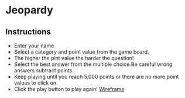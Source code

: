 # Jeopardy

## Instructions

- Enter your name
- Select a category and point value from the game board.
- The higher the pint value the harder the question!
- Select the best answer from the multiple choice.Be careful wrong answers subtract points.
- Keep playing until you reach 5,000 points or there are no more point values to click on.
- Click the play button to play again!
  [Wireframe](https://i.imgur.com/kq2iiBF.jpg)
